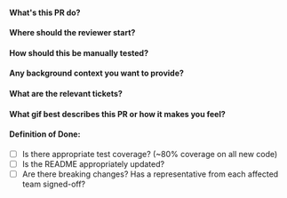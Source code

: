 #### What's this PR do?



#### Where should the reviewer start?



#### How should this be manually tested?



#### Any background context you want to provide?



#### What are the relevant tickets?



#### What gif best describes this PR or how it makes you feel?



#### Definition of Done:

- [ ] Is there appropriate test coverage? (~80% coverage on all new code)
- [ ] Is the README appropriately updated?
- [ ] Are there breaking changes? Has a representative from each affected team signed-off?
